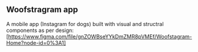 ## Woofstragram app

A mobile app (Instagram for dogs) built with visual and structral components as per design: [https://www.figma.com/file/gnZOWBseYYkDmZMR8pVMEf/Woofstagram-Home?node-id=0%3A1]